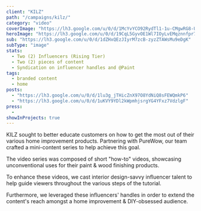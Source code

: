 ```yaml
---
client: "KILZ"
path: "/campaigns/kilz/"
category: "video"
coverImage: "https://lh3.google.com/u/0/d/1McYvYCO92RydTl1-1u-CMgwRG8-UL7c1"
heroImage: "https://lh3.google.com/u/0/d/19CqL5GyvOE1Wl7IOyLvEMqznnfpr7AJj"
sub: "https://lh3.google.com/u/0/d/1dZHxQEzJIyrM7zcB-zyzZTAWsMu9eDgK"
subType: "image"
stats:
  - Two (2) Influencers (Rising Tier)
  - Two (2) pieces of content
  - Syndication on influencer handles and @Paint
tags:
  - branded content
  - home
posts:
  - "https://lh3.google.com/u/0/d/1lu3g_jTHicZnX97O8YdNiQ8sFEWQmkP6"
  - "https://lh3.google.com/u/0/d/1uKVY9YDl2kWpmhjsrgYG4YFxz7VdzlgF"
press:
  -
showInProjects: true
---
```


KILZ sought to better educate customers on how to get the most out of their various home improvement products. Partnering with PureWow, our team crafted a mini-content series to help achieve this goal.

The video series was composed of short "how-to" videos, showcasing unconventional uses for their paint & wood finishing products.

To enhance these videos, we cast interior design-savvy influencer talent to help guide viewers throughout the various steps of the tutorial.

Furthermore, we leveraged these influencers' handles in order to extend the content's reach amongst a home improvement & DIY-obsessed audience.
